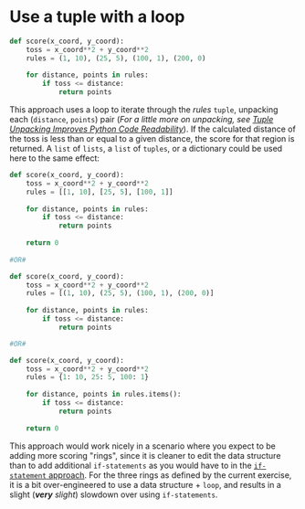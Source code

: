 # Use a tuple with a loop

```python
def score(x_coord, y_coord):
    toss = x_coord**2 + y_coord**2
    rules = (1, 10), (25, 5), (100, 1), (200, 0)
    
    for distance, points in rules:
        if toss <= distance:
            return points
```

This approach uses a loop to iterate through the _rules_ `tuple`, unpacking each (`distance`, `points`) pair (_For a little more on unpacking, see [Tuple Unpacking Improves Python Code Readability][tuple-unpacking]_).
If the calculated distance of the toss is less than or equal to a given distance, the score for that region is returned.
A `list` of `lists`, a `list` of `tuples`, or a dictionary could be used here to the same effect:

```python
def score(x_coord, y_coord):
    toss = x_coord**2 + y_coord**2
    rules = [[1, 10], [25, 5], [100, 1]]
    
    for distance, points in rules:
        if toss <= distance:
            return points
    
    return 0
            
#OR#

def score(x_coord, y_coord):
    toss = x_coord**2 + y_coord**2
    rules = [(1, 10), (25, 5), (100, 1), (200, 0)]
    
    for distance, points in rules:
        if toss <= distance:
            return points

#OR#

def score(x_coord, y_coord):
    toss = x_coord**2 + y_coord**2
    rules = {1: 10, 25: 5, 100: 1}
    
    for distance, points in rules.items():
        if toss <= distance:
            return points
    
    return 0
```

This approach would work nicely in a scenario where you expect to be adding more scoring "rings", since it is cleaner to edit the data structure than to add additional `if-statements` as you would have to in the [`if-statement` approach][approach-if-statements ].
For the three rings as defined by the current exercise, it is a bit over-engineered to use a data structure + `loop`, and results in a slight (_**very** slight_) slowdown over using `if-statements`.

[tuple-unpacking]: https://treyhunner.com/2018/03/tuple-unpacking-improves-python-code-readability/#Unpacking_in_a_for_loop
[approach-if-statements ]: https://exercism.org/tracks/python/exercises/darts/approaches/if-statements

